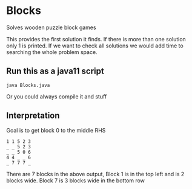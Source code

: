 # Blocks
Solves wooden puzzle block games

This provides the first solution it finds. If there is more than one solution only 1 is printed. If we want to check all
solutions we would add time to searching the whole problem space. 

## Run this as a java11 script
 ``` java Blocks.java ```
 
 Or you could always compile it and stuff
 
## Interpretation

 Goal is to get block 0 to the middle RHS 
 ```
 1 1 5 2 3 
_ _ 5 2 3 
_ _ 5 0 6 
4 4 _ _ 6 
_ 7 7 7 _ 
```
There are 7 blocks in the above output, Block 1 is in the top left and is 2 blocks wide. Block 7 is 3 blocks wide in the bottom row
